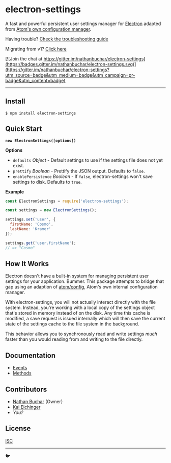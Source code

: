 electron-settings
==================

A fast and powerful persistent user settings manager for [Electron][external_electron] adapted from [Atom's own configuration manager][external_atom-config].

Having trouble? [Check the troubleshooting guide][docs_troubleshooting]

Migrating from v1? [Click here][docs_migration-guide]

[![Join the chat at https://gitter.im/nathanbuchar/electron-settings](https://badges.gitter.im/nathanbuchar/electron-settings.svg)](https://gitter.im/nathanbuchar/electron-settings?utm_source=badge&utm_medium=badge&utm_campaign=pr-badge&utm_content=badge)



***



Install
-------

```
$ npm install electron-settings
```


Quick Start
-----------

**`new ElectronSettings([options])`**

**Options**
* `defaults` *Object* - Default settings to use if the settings file does not yet exist.
* `prettify` *Boolean* - Prettify the JSON output. Defaults to `false`.
* `enablePersistence` *Boolean* - If `false`, electron-settings won't save settings to disk. Defaults to `true`.

**Example**

```js
const ElectronSettings = require('electron-settings');

const settings = new ElectronSettings();

settings.set('user', {
  firstName: 'Cosmo',
  lastName: 'Kramer'
});

settings.get('user.firstName');
// => "Cosmo"
```


How It Works
------------

Electron doesn't have a built-in system for managing persistent user settings for your application. Bummer. This package attempts to bridge that gap using an adaption of [atom/config][external_atom-config], Atom's own internal configuration manager.

With electron-settings, you will not actually interact directly with the file system. Instead, you're working with a local copy of the settings object that's stored in memory instead of on the disk. Any time this cache is modified, a save request is issued internally which will then save the current state of the settings cache to the file system in the background.

This behavior allows you to synchronously read and write settings *much* faster than you would reading from and writing to the file directly.


Documentation
-------------
* [Events][docs_events]
* [Methods][docs_methods]


Contributors
-------
* [Nathan Buchar] (Owner)
* [Kai Eichinger]
* *You?*


License
-------
[ISC][license]


***

:bird:



[license]: ./LICENSE.md

[Nathan Buchar]: mailto:hello@nathanbuchar.com
[Kai Eichinger]: mailto:kai.eichinger@outlook.com
[Your Name]: mailto:you@email.com

[docs_troubleshooting]: ./docs/troubleshooting.md
[docs_migration-guide]: ./docs/migration-guide.md
[docs_events]: ./docs/events.md
[docs_methods]: ./docs/methods.md

[external_electron]: https://electron.atom.com
[external_atom-config]: https://github.com/atom/atom/blob/master/src/config.coffee
